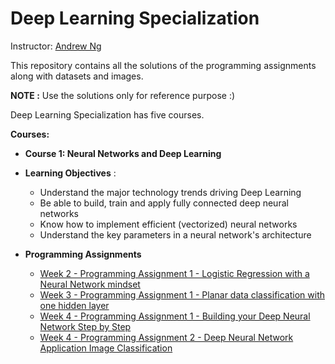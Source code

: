 # Deep Learning Specialization
Instructor: [Andrew Ng](http://www.andrewng.org/)

This repository contains all the solutions of the programming assignments along with datasets and images. 

**NOTE :** Use the solutions only for reference purpose :)

Deep Learning Specialization has five courses. 

**Courses:**
- **Course 1: Neural Networks and Deep Learning**
- **Learning Objectives** :
   - Understand the major technology trends driving Deep Learning
   - Be able to build, train and apply fully connected deep neural networks
   - Know how to implement efficient (vectorized) neural networks 
   - Understand the key parameters in a neural network's architecture
- **Programming Assignments**

  - [Week 2 - Programming Assignment 1 - Logistic Regression with a Neural Network mindset](https://github.com/shubhanshu1995/Deep-Learning-Specialization/blob/master/Neural%20Networks%20and%20Deep%20Learning/week%202/Logistic%20Regression%20with%20a%20neural%20network%20mindset/Logistic_Regression_with_a_Neural_Network_mindset.ipynb)
  - [Week 3 - Programming Assignment 1 - Planar data classification with one hidden layer](https://github.com/shubhanshu1995/Deep-Learning-Specialization/blob/master/Neural%20Networks%20and%20Deep%20Learning/week%203/Planar%20Data%20Classification%20with%20One%20Hidden%20Layer/Planar_data_classification_with_onehidden_layer.ipynb)
  - [Week 4 - Programming Assignment 1 - Building your Deep Neural Network Step by Step](https://github.com/shubhanshu1995/Deep-Learning-Specialization/blob/master/Neural%20Networks%20and%20Deep%20Learning/week%204/Building%20your%20Deep%20Neural%20Network%20Step%20by%20Step/Building_your_Deep_Neural_Network_Step_by_Step.ipynb)
   - [Week 4 - Programming Assignment 2 - Deep Neural Network Application Image Classification](https://github.com/shubhanshu1995/Deep-Learning-Specialization/blob/master/Neural%20Networks%20and%20Deep%20Learning/week%204/Deep%20Neural%20Network%20Application%20Image%20Classification/Deep_Neural_Network_Application.ipynb)
